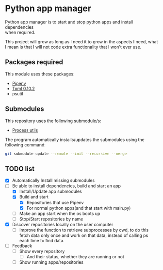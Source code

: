 # Python app manager

Python app manager is to start and stop python apps and install dependencies \
when required.

This project will grow as long as I need it to grow in the aspects I need,
what I mean is that I will not code extra functionality that I won't ever
use.

## Packages required

This module uses these packages:
* [Pipenv](https://github.com/pypa/pipenv)
* [Toml 0.10.2](https://pypi.org/project/toml/)
* psutil

## Submodules

This repository uses the following submodule/s:
* [Process utils](https://github.com/Perseverancia-company/sub.process-utils)

The program automatically installs/updates the submodules using the following command:


```bash
git submodule update --remote --init --recursive --merge
```

## TODO list

- [X] Automatically Install missing submodules
- [ ] Be able to install dependencies, build and start an app
  - [X] Install/Update app submodules
  - [X] Build and start
    - [X] Repositories that use Pipenv
    - [X] For normal python apps(and that start with main.py)
  - [ ] Make an app start when the os boots up
  - [ ] Stop/Start repositories by name
- [X] Discover repositories locally on the user computer
  - [ ] Improve the function to retrieve subprocesses by cwd, to do this fetch data only once
        and work on that data, instead of calling ps each time to find data.
- [ ] Feedback
  - [ ] Show every repository
    - [ ] And their status, whether they are running or not
  - [ ] Show running apps/repositories

